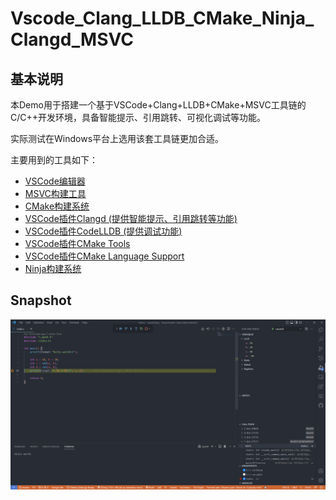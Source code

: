 # Vscode_Clang_LLDB_CMake_Ninja_Clangd_MSVC

## 基本说明
本Demo用于搭建一个基于VSCode+Clang+LLDB+CMake+MSVC工具链的C/C++开发环境，具备智能提示、引用跳转、可视化调试等功能。

实际测试在Windows平台上选用该套工具链更加合适。

主要用到的工具如下：

* [VSCode编辑器](https://code.visualstudio.com/)
* [MSVC构建工具](https://visualstudio.microsoft.com/zh-hans/visual-cpp-build-tools/)
* [CMake构建系统](https://cmake.org/)
* [VSCode插件Clangd (提供智能提示、引用跳转等功能)](https://marketplace.visualstudio.com/items?itemName=llvm-vs-code-extensions.vscode-clangd)
* [VSCode插件CodeLLDB (提供调试功能)](https://marketplace.visualstudio.com/items?itemName=vadimcn.vscode-lldb)
* [VSCode插件CMake Tools](https://marketplace.visualstudio.com/items?itemName=ms-vscode.cmake-tools)
* [VSCode插件CMake Language Support](https://marketplace.visualstudio.com/items?itemName=josetr.cmake-language-support-vscode)
* [Ninja构建系统](https://ninja-build.org/)

## Snapshot
![Demo](res/Snipaste_2022-10-19_21-02-25.png)